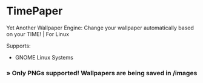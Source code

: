 # TimePaper
Yet Another Wallpaper Engine: Change your wallpaper automatically based on your TIME! | For Linux 

Supports:
- GNOME Linux Systems

### » Only PNGs supported! Wallpapers are being saved in /images
